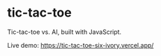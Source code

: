 # tic-tac-toe

Tic-tac-toe vs. AI, built with JavaScript.

Live demo: https://tic-tac-toe-six-ivory.vercel.app/
